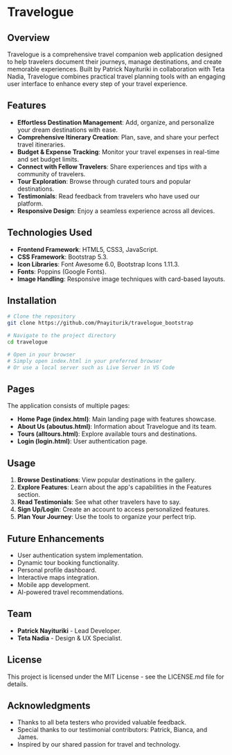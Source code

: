 # Travelogue

## Overview
Travelogue is a comprehensive travel companion web application designed to help travelers document their journeys, manage destinations, and create memorable experiences. Built by Patrick Nayituriki in collaboration with Teta Nadia, Travelogue combines practical travel planning tools with an engaging user interface to enhance every step of your travel experience.

## Features
- **Effortless Destination Management**: Add, organize, and personalize your dream destinations with ease.
- **Comprehensive Itinerary Creation**: Plan, save, and share your perfect travel itineraries.
- **Budget & Expense Tracking**: Monitor your travel expenses in real-time and set budget limits.
- **Connect with Fellow Travelers**: Share experiences and tips with a community of travelers.
- **Tour Exploration**: Browse through curated tours and popular destinations.
- **Testimonials**: Read feedback from travelers who have used our platform.
- **Responsive Design**: Enjoy a seamless experience across all devices.

## Technologies Used
- **Frontend Framework**: HTML5, CSS3, JavaScript.
- **CSS Framework**: Bootstrap 5.3.
- **Icon Libraries**: Font Awesome 6.0, Bootstrap Icons 1.11.3.
- **Fonts**: Poppins (Google Fonts).
- **Image Handling**: Responsive image techniques with card-based layouts.

## Installation
```bash
# Clone the repository
git clone https://github.com/Pnayiturik/travelogue_bootstrap

# Navigate to the project directory
cd travelogue

# Open in your browser
# Simply open index.html in your preferred browser
# Or use a local server such as Live Server in VS Code
```

## Pages
The application consists of multiple pages:
- **Home Page (index.html)**: Main landing page with features showcase.
- **About Us (aboutus.html)**: Information about Travelogue and its team.
- **Tours (alltours.html)**: Explore available tours and destinations.
- **Login (login.html)**: User authentication page.

## Usage
1. **Browse Destinations**: View popular destinations in the gallery.
2. **Explore Features**: Learn about the app's capabilities in the Features section.
3. **Read Testimonials**: See what other travelers have to say.
4. **Sign Up/Login**: Create an account to access personalized features.
5. **Plan Your Journey**: Use the tools to organize your perfect trip.

## Future Enhancements
- User authentication system implementation.
- Dynamic tour booking functionality.
- Personal profile dashboard.
- Interactive maps integration.
- Mobile app development.
- AI-powered travel recommendations.

## Team
- **Patrick Nayituriki** - Lead Developer.
- **Teta Nadia** - Design & UX Specialist.

## License
This project is licensed under the MIT License - see the LICENSE.md file for details.

## Acknowledgments
- Thanks to all beta testers who provided valuable feedback.
- Special thanks to our testimonial contributors: Patrick, Bianca, and James.
- Inspired by our shared passion for travel and technology.  
